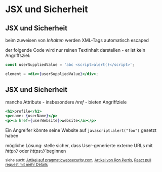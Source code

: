 # JSX und Sicherheit

## JSX und Sicherheit

beim zuweisen von _Inhalten_ werden XML-Tags automatisch escaped

der folgende Code wird nur reinen Textinhalt darstellen - er ist kein Angriffsziel:

```jsx
const userSuppliedValue = 'abc <script>alert()</script>';

element = <div>{userSuppliedValue}</div>;
```

## JSX und Sicherheit

manche Attribute - insbesondere _href_ - bieten Angriffziele

```jsx
<h1>profile</h1>
<p>name: {userName}</p>
<p><a href={userWebsite}>website</a></p>
```

Ein Angreifer könnte seine Website auf `javascript:alert("foo")` gesetzt haben

mögliche Lösung: stelle sicher, dass User-generierte externe URLs mit _http://_ oder _https://_ beginnen

<small>siehe auch: [Artikel auf pragmaticwebsecurity.com](https://pragmaticwebsecurity.com/articles/spasecurity/react-xss-part1.html), [Artikel von Ron Perris](https://medium.com/javascript-security/avoiding-xss-in-react-is-still-hard-d2b5c7ad9412), [React pull request mit mehr Details](https://github.com/facebook/react/pull/15047)</small>
